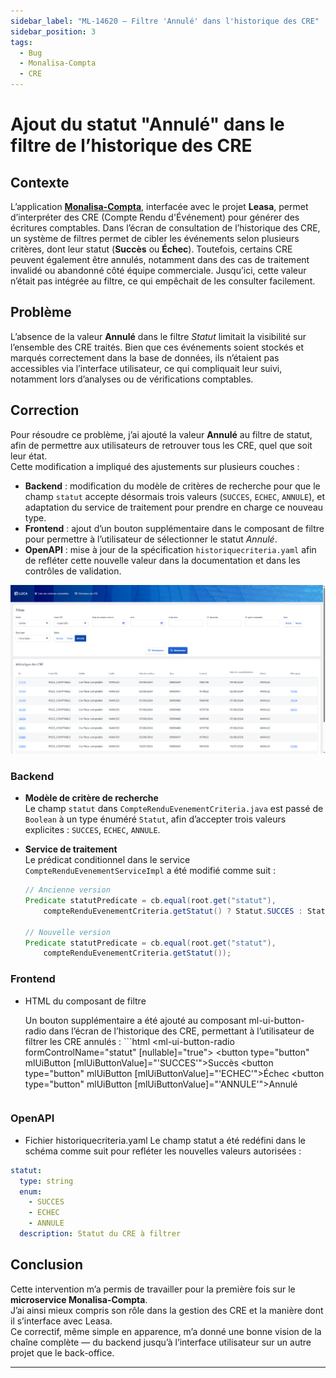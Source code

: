 ```yaml
---
sidebar_label: "ML-14620 – Filtre 'Annulé' dans l'historique des CRE"
sidebar_position: 3
tags:
  - Bug
  - Monalisa-Compta
  - CRE
---
```


# Ajout du statut "Annulé" dans le filtre de l’historique des CRE

## Contexte

L’application **[Monalisa-Compta](../../../annexes/compta)**, interfacée avec le projet **Leasa**, permet d’interpréter des CRE (Compte Rendu d'Événement) pour générer des écritures comptables. Dans l’écran de consultation de l’historique des CRE, un système de filtres permet de cibler les événements selon plusieurs critères, dont leur statut (**Succès** ou **Échec**). Toutefois, certains CRE peuvent également être annulés, notamment dans des cas de traitement invalidé ou abandonné côté équipe commerciale. Jusqu’ici, cette valeur n’était pas intégrée au filtre, ce qui empêchait de les consulter facilement.

## Problème

L’absence de la valeur **Annulé** dans le filtre *Statut* limitait la visibilité sur l’ensemble des CRE traités. Bien que ces événements soient stockés et marqués correctement dans la base de données, ils n’étaient pas accessibles via l’interface utilisateur, ce qui compliquait leur suivi, notamment lors d’analyses ou de vérifications comptables.

## Correction


Pour résoudre ce problème, j’ai ajouté la valeur **Annulé** au filtre de statut, afin de permettre aux utilisateurs de retrouver tous les CRE, quel que soit leur état.  
Cette modification a impliqué des ajustements sur plusieurs couches :  

- **Backend** : modification du modèle de critères de recherche pour que le champ `statut` accepte désormais trois valeurs (`SUCCES`, `ECHEC`, `ANNULE`), et adaptation du service de traitement pour prendre en charge ce nouveau type.  
- **Frontend** : ajout d’un bouton supplémentaire dans le composant de filtre pour permettre à l’utilisateur de sélectionner le statut *Annulé*.  
- **OpenAPI** : mise à jour de la spécification `historiquecriteria.yaml` afin de refléter cette nouvelle valeur dans la documentation et dans les contrôles de validation.


![Screenshot de la page après correction](ml_14620.png)

### Backend

- **Modèle de critère de recherche**  
  Le champ `statut` dans `CompteRenduEvenementCriteria.java` est passé de `Boolean` à un type énuméré `Statut`, afin d’accepter trois valeurs explicites : `SUCCES`, `ECHEC`, `ANNULE`.

- **Service de traitement**  
  Le prédicat conditionnel dans le service `CompteRenduEvenementServiceImpl` a été modifié comme suit :

  ```java
  // Ancienne version
  Predicate statutPredicate = cb.equal(root.get("statut"),
      compteRenduEvenementCriteria.getStatut() ? Statut.SUCCES : Statut.ECHEC);

  // Nouvelle version
  Predicate statutPredicate = cb.equal(root.get("statut"),
      compteRenduEvenementCriteria.getStatut());
    ```

### Frontend

- HTML du composant de filtre

    Un bouton supplémentaire a été ajouté au composant ml-ui-button-radio dans l’écran de l’historique des CRE, permettant à l’utilisateur de filtrer les CRE annulés :
      ```html
    <ml-ui-button-radio formControlName="statut" [nullable]="true">
        <button type="button" mlUiButton [mlUiButtonValue]="'SUCCES'">Succès</button>
        <button type="button" mlUiButton [mlUiButtonValue]="'ECHEC'">Échec</button>
        <button type="button" mlUiButton [mlUiButtonValue]="'ANNULE'">Annulé</button>
    </ml-ui-button-radio>
    ```

### OpenAPI

- Fichier historiquecriteria.yaml
Le champ statut a été redéfini dans le schéma comme suit pour refléter les nouvelles valeurs autorisées :

````yaml
statut:
  type: string
  enum:
    - SUCCES
    - ECHEC
    - ANNULE
  description: Statut du CRE à filtrer
````
## Conclusion

Cette intervention m’a permis de travailler pour la première fois sur le **microservice Monalisa-Compta**.  
J’ai ainsi mieux compris son rôle dans la gestion des CRE et la manière dont il s’interface avec Leasa.  
Ce correctif, même simple en apparence, m’a donné une bonne vision de la chaîne complète — du backend jusqu’à l’interface utilisateur sur un autre projet que le back-office.

---